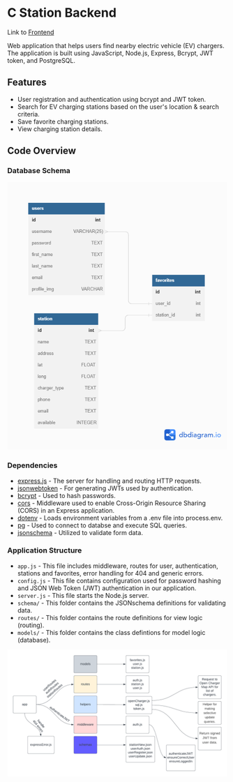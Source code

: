
# C Station Backend

Link to [Frontend](https://github.com/xieb3cky/Cstation_Frontend) 

Web application that helps users find nearby electric vehicle (EV) chargers. The application is built using JavaScript, Node.js, Express, Bcrypt, JWT token, and PostgreSQL.


## Features

- User registration and authentication using bcrypt and JWT token. 
- Search for EV charging stations based on the user's location & search criteria. 
- Save favorite charging stations. 
- View charging station details.


## Code Overview

### Database Schema
![](https://github.com/xieb3cky/CStation-Backend/blob/master/demo/db%20diagram.png)

### Dependencies
- [express.js](https://github.com/expressjs/express) - The server for handling and routing HTTP requests.
- [jsonwebtoken](https://github.com/auth0/node-jsonwebtoken) - For generating JWTs used by authentication. 
- [bcrypt](https://www.npmjs.com/package/bcrypt) - Used to hash passwords. 
- [cors](https://github.com/expressjs/cors) - Middleware used to enable Cross-Origin Resource Sharing (CORS) in an Express application.
- [dotenv](https://www.npmjs.com/package/dotenv) - Loads environment variables from a .env file into process.env. 
- [pg](https://www.npmjs.com/package/pg) - Used to connect to databse and execute SQL queries.
- [jsonschema](https://www.npmjs.com/package/jsonschema) - Utilized to validate form data.

### Application Structure

- `app.js` - This file includes middleware, routes for user, authentication, stations and favorites, error handling for 404 and generic errors.
- `config.js` - This file contains configuration used for password hashing and JSON Web Token (JWT) authentication in our application.
- `server.js` - This file starts the Node.js server.
- `schema/` - This folder contains the JSONschema definitions for validating data. 
- `routes/` - This folder contains the route definitions for view logic (routing).
- `models/` - This folder contains the class defintions for model logic (database).

![](https://github.com/xieb3cky/CStation-Backend/blob/master/demo/cstation-backend.png)


